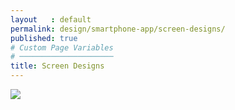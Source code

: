 ```yaml
---
layout   : default
permalink: design/smartphone-app/screen-designs/
published: true
# Custom Page Variables
# ─────────────────────
title: Screen Designs
---
```

<div class='container'>
<div class="row">
<div class="col-12">
<div class="content">
<img src="../../../assets/Images/SM_screen1.png">
</div>
</div>
</div>
</div>
